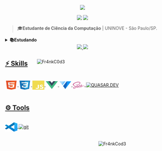 <p align=center><img src="https://readme-typing-svg.herokuapp.com/?font=Press+Start+2P&pause=1000&color=B4061B&width=435&lines=Olá+pessoal!+👋;Me+chamo+Frank+William!;Prazer+em+conhece-los!;🤙🔥&center=true&size=19"></p>

<div align=center>
<a href="https://www.linkedin.com/in/frankwill/" alt="Linkedin"><img src="https://i.imgur.com/dZp5OcL.png" width="32px"/></a>  
<a href="mailto:frank.will999@outlook.com" alt="Gmail"><img src="https://i.imgur.com/GQYGEs7.png" width="32px"/></a>
</div>

> 🎓**Estudante de Ciência da Computação** | UNINOVE - São Paulo/SP. <br>
<details>
  <summary> <b>📚Estudando</b></summary> <br>
  <img height="120px" src="https://github-readme-stats.vercel.app/api/top-langs/?username=frankwill&layout=compact&langs_count=7&hide_border=true&theme=default&title_color=B4061B&text_color=878787&icon_color=58a6fe&cache_seconds=1800&bg_color=00000000" align="right"/>
- 📙 HTML <br>
- 📘 CSS <br>
- 📒 JavaScript <br>
- 📗 Vue.js <br>
- 📘 Quasar Framework
</details>


<div align="center">

  <a href="https://github.com/frankwill">
  <img height="150px" src="https://github-readme-stats.vercel.app/api?username=frankwill&show_icons=true&hide_border=true&count_private=true&bg_color=00000000&title_color=B4061B&text_color=878787&icon_color=B4061B&cache_seconds=1800"/>
  <img height="150px" src="https://github-readme-streak-stats.herokuapp.com/?user=frankwill&background=00000000&hide_border=true&stroke=878787&ring=B4061B&fire=B4061B&currStreakNum=878787&sideNums=878787&currStreakLabel=878787&sideLabels=878787&dates=878787"/>
    
</div>

<img src="https://i.im.ge/2022/08/23/OiaCy8.23123.gif" min-width="400px" max-width="400px" width="400px" align="right" alt="Fr4nkC0d3">

## ⚡ Skills    

  <div style="display: inline_block"><br>
    <img align="center" alt="HTML" height="30" width="40" src="https://raw.githubusercontent.com/devicons/devicon/master/icons/html5/html5-original.svg">
    <img align="center" alt="CSS" height="30" width="40" src="https://raw.githubusercontent.com/devicons/devicon/master/icons/css3/css3-original.svg">
    <img align="center" alt="Js" height="30" width="40" src="https://raw.githubusercontent.com/devicons/devicon/master/icons/javascript/javascript-plain.svg">
    <img align="center" alt="VUEJS" height="30" width="40" src="https://raw.githubusercontent.com/devicons/devicon/1119b9f84c0290e0f0b38982099a2bd027a48bf1/icons/vuejs/vuejs-original.svg">
    <img align="center" alt="Vuetify" height="30" width="40" src="https://github.com/devicons/devicon/blob/master/icons/vuetify/vuetify-original.svg">
    <img align="center" alt="Sass" height="30" width="40" src="https://github.com/devicons/devicon/blob/master/icons/sass/sass-original.svg">
    <img align="center" alt="QUASAR.DEV" height="30" width="40" src="https://cdn.quasar.dev/logo-v2/svg/logo.svg">
    
  </div><br>
 
## ⚙ Tools

   <div style="display: inline_block"><br>
    <img align="center" alt="vs-code" height="30" width="40" src="https://github.com/devicons/devicon/blob/master/icons/vscode/vscode-original.svg">
    <img align="center" alt="git" height="30" width="40" src="https://raw.githubusercontent.com/jmnote/z-icons/master/svg/git.svg">
   </div>
 
<br><img src="https://i.imgur.com/e5Cgkvi.gif" width="200px" align="right" alt="Fr4nkCod3"><br>
